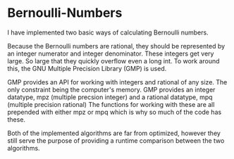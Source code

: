 # Bernoulli-Numbers

I have implemented two basic ways of calculating Bernoulli numbers.

Because the Bernoulli numbers are rational, they should be represented by an integer numerator and integer denominator.
These integers get very large. So large that they quickly overflow even a long int.
To work around this, the GNU Multiple Precision Library (GMP) is used.

GMP provides an API for working with integers and rational of any size. The only constraint being the computer's memory.
GMP provides an integer datatype, mpz (multiple precsion integer) and a rational datatype, mpq (multiple precision rational)
The functions for working with these are all prepended with either mpz or mpq which is why so much of the code has these.

Both of the implemented algorithms are far from optimized, however they still serve the purpose of providing a runtime comparison between the two algorithms.
